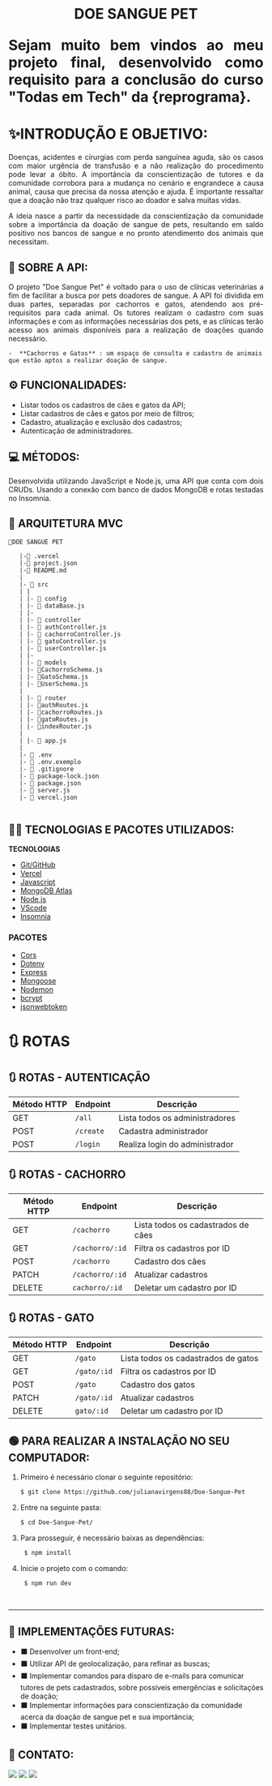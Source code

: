 <h1 align="center">
    <br>
    <p align="center">DOE SANGUE PET<p>
</h1.>


<p align="justify"> Sejam muito bem vindos ao meu projeto final, desenvolvido como requisito para a conclusão do curso "Todas em Tech" da {reprograma}.


#  ✨INTRODUÇÃO E OBJETIVO:

<p align="justify">
Doenças, acidentes e cirurgias com perda sanguínea aguda, são os casos com maior urgência de transfusão e a não realização do procedimento pode levar a óbito. A importância da conscientização de tutores e da comunidade corrobora para a mudança no cenário e engrandece a causa animal, causa que precisa da nossa atenção e ajuda. É importante ressaltar que a doação não traz qualquer risco ao doador e salva muitas vidas.



<p align="justify">
A ideia nasce a partir da necessidade da conscientização da comunidade sobre a importância da doação de sangue de pets, resultando em saldo positivo nos bancos de sangue e no pronto atendimento dos animais que necessitam. 

  
##  🔎 SOBRE A API:

    
<p align="justify">
O projeto "Doe Sangue Pet" é voltado para o uso de clínicas veterinárias a fim de facilitar a busca por pets doadores de sangue. A API foi dividida em duas partes, separadas por cachorros e gatos, atendendo aos pré-requisitos para cada animal. Os tutores realizam o cadastro com suas informações e com as informações necessárias dos pets, e as clínicas terão acesso aos animais disponíveis para a realização de doações quando necessário. 

    -  **Cachorros e Gatos** : um espaço de consulta e cadastro de animais que estão aptos a realizar doação de sangue.

    
##  ⚙️ FUNCIONALIDADES:

    
- Listar todos os cadastros de cães e gatos da API;
- Listar cadastros de cães e gatos por meio de filtros;
- Cadastro, atualização e exclusão dos cadastros;
- Autenticação de administradores.

##  💻 MÉTODOS:

<p align="justify">
Desenvolvida utilizando JavaScript e Node.js, uma API que conta com dois CRUDs. Usando a conexão com banco de dados MongoDB e rotas testadas no Insomnia.

    
##  📂 ARQUITETURA MVC
```
📁DOE SANGUE PET
   
   |-📑 .vercel
   |-📑 project.json
   |-📑 README.md
   |
   |- 📁 src
   | |
   | |- 📁 config
   | |- 📑 dataBase.js
   | |-
   | |- 📁 controller
   | |- 📑 authController.js 
   | |- 📑 cachorroController.js
   | |- 📑 gatoController.js
   | |- 📑 userController.js
   | |- 
   | |- 📁 models
   | |- 📑CachorroSchema.js
   | |- 📑GatoSchema.js
   | |- 📑UserSchema.js
   |
   | |- 📁 router
   | |- 📑authRoutes.js
   | |- 📑cachorroRoutes.js
   | |- 📑gatoRoutes.js
   | |- 📑indexRouter.js
   |
   | |- 📑 app.js
   |
   |- 📑 .env
   |- 📑 .env.exemplo
   |- 📑 .gitignore
   |- 📑 package-lock.json
   |- 📑 package.json
   |- 📑 server.js
   |- 📑 vercel.json 
     
```

##  👨‍💻 TECNOLOGIAS E PACOTES UTILIZADOS:


**TECNOLOGIAS**

- [ Git/GitHub ](https://github.com/)
- [ Vercel ](https://vercel.com/)
- [ Javascript ](https://www.javascript.com/)
- [ MongoDB Atlas ](https://www.mongodb.com/cloud/atlas)
- [ Node.js ](https://nodejs.org/en/)
- [ VScode ](https://code.visualstudio.com/) 
- [ Insomnia ](https://insomnia.rest/download)

### PACOTES

- [Cors](https://www.npmjs.com/package/cors)
- [Dotenv](https://www.npmjs.com/package/dotenv)
- [Express](https://expressjs.com/pt-br/)
- [Mongoose](https://mongoosejs.com/)
- [Nodemon](https://www.npmjs.com/package/nodemon)
- [bcrypt](https://www.npmjs.com/package/bcrypt)   
- [jsonwebtoken](https://www.npmjs.com/package/jsonwebtoken)  

    
# 🔃 ROTAS
    
## 🔃 ROTAS - AUTENTICAÇÃO
 
| Método HTTP  | Endpoint              | Descrição                                  |
| ------------ | --------------------- | ------------------------------------------ |
| GET          | `/all`         | Lista todos os administradores             |
| POST        | `/create`         | Cadastra administrador              |
| POST         | `/login`         | Realiza login do administrador          |
 

## 🔃 ROTAS - CACHORRO

| Método HTTP  | Endpoint              | Descrição                                  |
| ------------ | --------------------- | ------------------------------------------ |
| GET          | `/cachorro`         | Lista todos os cadastrados de cães             |
| GET          | `/cachorro/:id`     | Filtra os cadastros por ID   |
| POST        | `/cachorro`         | Cadastro dos cães               |
| PATCH          | `/cachorro/:id`         | Atualizar cadastros           |
| DELETE          | `cachorro/:id`     | Deletar um cadastro por ID  |


## 🔃 ROTAS - GATO

| Método HTTP  | Endpoint              | Descrição                                  |
| ------------ | --------------------- | ------------------------------------------ |
| GET          | `/gato`         | Lista todos os cadastrados de gatos             |
| GET          | `/gato/:id`     | Filtra os cadastros por ID   |
| POST        | `/gato`         | Cadastro dos gatos               |
| PATCH          | `/gato/:id`         | Atualizar cadastros           |
| DELETE          | `gato/:id`     | Deletar um cadastro por ID  |
       

## 🟢 PARA REALIZAR A INSTALAÇÃO NO SEU COMPUTADOR:


1. Primeiro é necessário clonar o seguinte repositório:

    ```bash
    $ git clone https://github.com/julianavirgens88/Doe-Sangue-Pet
     ```

2. Entre na seguinte pasta: 

    ```bash
    $ cd Doe-Sangue-Pet/
    ```
    
3. Para prosseguir, é necessário baixas as dependências: 

   ```bash
    $ npm install
    ```
4. Inicie o projeto com o comando: 

   ```bash
    $ npm run dev
    ```   

<br>

---

## 🚀 IMPLEMENTAÇÕES FUTURAS:

* ⬛ Desenvolver um front-end;
* ⬛ Utilizar API de geolocalização, para refinar as buscas;
* ⬛ Implementar comandos para disparo de e-mails para comunicar tutores de pets cadastrados, sobre possíveis emergências e solicitações de doação;
* ⬛ Implementar informações para conscientização da comunidade acerca da doação de sangue pet e sua importância;
* ⬛ Implementar testes unitários.
    
## 🌈 CONTATO:

<div>
<a href="https://www.instagram.com/eujulianavirgens" target="_blank"><img src="https://img.shields.io/badge/-Instagram-%23E4405F?style=for-the-badge&logo=instagram&logoColor=white" target="_blank"></a>
<a href = "mailto:julianalvirgens@gmail.com"><img src="https://img.shields.io/badge/Gmail-D14836?style=for-the-badge&logo=gmail&logoColor=white" target="_blank"></a>
<a href="https://www.linkedin.com/in/julianalvirgens/" target="_blank"><img src="https://img.shields.io/badge/-LinkedIn-%230077B5?style=for-the-badge&logo=linkedin&logoColor=white" target="_blank"></a>   
</div>
